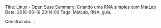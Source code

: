 Title: Linux - Open Suse
Summary: Criando uma RNA simples com MatLab
Date: 2016-03-19 23:14:00
Tags: MatLab, RNA, guia,

Construindo....


